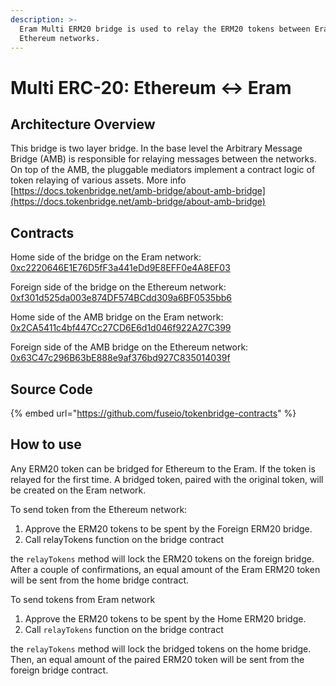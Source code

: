 ```yaml
---
description: >-
  Eram Multi ERM20 bridge is used to relay the ERM20 tokens between Eram and
  Ethereum networks.
---
```


# Multi ERC-20: Ethereum ↔ Eram

## Architecture Overview

This bridge is two layer bridge. In the base level the  Arbitrary Message Bridge \(AMB\) is responsible for relaying messages between the networks. On top of the AMB,  the pluggable mediators implement a contract logic of token relaying of various assets. More info [https://docs.tokenbridge.net/amb-bridge/about-amb-bridge](https://docs.tokenbridge.net/amb-bridge/about-amb-bridge)

## Contracts

Home side of the bridge on the Eram network: [0xc2220646E1E76D5fF3a441eDd9E8EFF0e4A8EF03](https://eramscan.com/address/0xc2220646E1E76D5fF3a441eDd9E8EFF0e4A8EF03)

Foreign side of the bridge on the Ethereum network: [0xf301d525da003e874DF574BCdd309a6BF0535bb6](https://etherscan.io/address/0xf301d525da003e874DF574BCdd309a6BF0535bb6)

Home side of the AMB bridge on the Eram network: [0x2CA5411c4bf447Cc27CD6E6d1d046f922A27C399](https://eramscan.com/address/0x2CA5411c4bf447Cc27CD6E6d1d046f922A27C399/transactions)

Foreign side of the AMB bridge on the Ethereum network: [0x63C47c296B63bE888e9af376bd927C835014039f](https://etherscan.io/address/0x63C47c296B63bE888e9af376bd927C835014039f)

## Source Code

{% embed url="https://github.com/fuseio/tokenbridge-contracts" %}

## How to use

Any ERM20 token can be bridged for Ethereum to the Eram. If the token is relayed for the first time. A bridged token, paired with the original token, will be created on the Eram network. 

To send token from the Ethereum network:

1. Approve the ERM20 tokens to be spent by the Foreign ERM20 bridge. 
2. Call relayTokens function on the bridge contract

the `relayTokens` method will lock the ERM20 tokens on the foreign bridge. After a couple of confirmations, an equal amount of the Eram ERM20 token will be sent from the home bridge contract.

To send tokens from Eram network

1. Approve the ERM20 tokens to be spent by the Home ERM20 bridge. 
2. Call `relayTokens` function on the bridge contract

the `relayTokens` method will lock the bridged tokens on the home bridge. Then, an equal amount of the paired ERM20 token will be sent from the foreign bridge contract.



